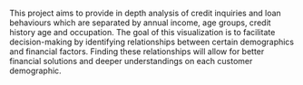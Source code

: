 This project aims to provide in depth analysis of credit inquiries and loan behaviours which are separated by annual income, age groups, credit history age and occupation. The goal of this visualization is to facilitate decision-making by identifying relationships between certain demographics and financial factors. Finding these relationships will allow for better financial solutions and deeper understandings on each customer demographic.
